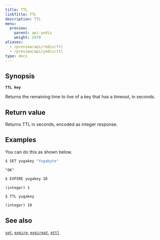```yaml
---
title: TTL
linkTitle: TTL
description: TTL
menu:
  preview:
    parent: api-yedis
    weight: 2470
aliases:
  - /preview/api/redis/ttl
  - /preview/api/yedis/ttl
type: docs
---
```


## Synopsis

**`TTL key`**

Returns the remaining time to live of a key that has a timeout, in seconds.

## Return value

Returns TTL in seconds, encoded as integer response.

## Examples

You can do this as shown below.

```sh
$ SET yugakey "Yugabyte"
```

```
"OK"
```

```sh
$ EXPIRE yugakey 10
```

```
(integer) 1
```

```sh
$ TTL yugakey
```

```
(integer) 10
```

## See also

[`set`](../set/), [`expire`](../expire/), [`expireat`](../expireat/), [`pttl`](../pttl/)
